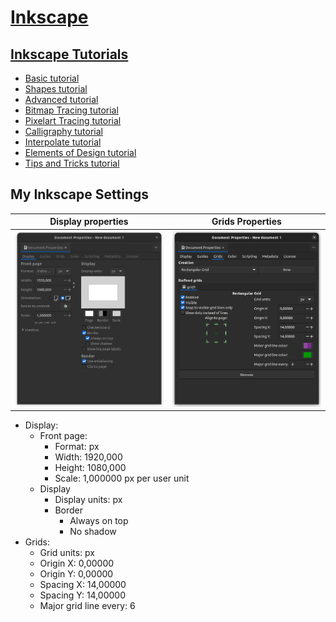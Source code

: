 # [Inkscape](https://inkscape.org/)

## [Inkscape Tutorials](https://inkscape.org/learn/tutorials/)
* [Basic tutorial](https://inkscape.org/doc/tutorials/basic/tutorial-basic.html)
* [Shapes tutorial](https://inkscape.org/doc/tutorials/shapes/tutorial-shapes.html)
* [Advanced tutorial](https://inkscape.org/doc/tutorials/advanced/tutorial-advanced.html)
* [Bitmap Tracing tutorial](https://inkscape.org/doc/tutorials/tracing/tutorial-tracing.html)
* [Pixelart Tracing tutorial](https://inkscape.org/doc/tutorials/tracing-pixelart/tutorial-tracing-pixelart.html)
* [Calligraphy tutorial](https://inkscape.org/doc/tutorials/calligraphy/tutorial-calligraphy.html)
* [Interpolate tutorial](https://inkscape.org/doc/tutorials/interpolate/tutorial-interpolate.html)
* [Elements of Design tutorial](https://inkscape.org/doc/tutorials/elements/tutorial-elements.html)
* [Tips and Tricks tutorial](https://inkscape.org/doc/tutorials/tips/tutorial-tips.html)

## My Inkscape Settings

|Display properties|Grids Properties|
|:---:|:---:|
|![Display.png](./Images/DisplayProperties.png)|![Grids.png](./Images/Gridsproperties.png)|

* Display:
  * Front page:
    * Format: px
    * Width: 1920,000
    * Height: 1080,000
    * Scale: 1,000000 px per user unit
  * Display
    * Display units: px
    * Border
      * Always on top
      * No shadow
* Grids:
  * Grid units: px
  * Origin X: 0,00000
  * Origin Y: 0,00000
  * Spacing X: 14,00000
  * Spacing Y: 14,00000
  * Major grid line every: 6
